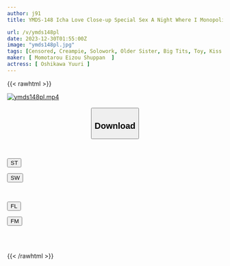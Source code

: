 ```yaml
---
author: j91
title: YMDS-148 Icha Love Close-up Special Sex A Night Where I Monopolized My Favorite Yuuri Oshikawa.

url: /v/ymds148pl
date: 2023-12-30T01:55:00Z
image: "ymds148pl.jpg"
tags: [Censored, Creampie, Solowork, Older Sister, Big Tits, Toy, Kiss	]
maker: [ Momotarou Eizou Shuppan  ]
actress: [ Oshikawa Yuuri ]
---
```



{{< rawhtml >}}

<div class="video" data-videoid="v9OR8jxGbmS4G7q">
    <a href="javascript:;">
        <img src="/v/ymds148pl/ymds148pl.jpg" width="WIDTH" height="HEIGHT" alt="ymds148pl.mp4" loading="lazy">
    </a>
</div>

<script type="text/javascript" src="https://j91.asia/asset/on-demand-st.js"></script>

<br>
  <link rel="stylesheet" href="https://j91.asia/asset/bs5.css">
  
  <center>
  <button class="btn btn-primary" type="button" data-bs-toggle="collapse" data-bs-target=".multi-collapse" aria-expanded="false" aria-controls="multiCollapseExample1 multiCollapseExample2"><h2>Download</h2></button></center>
</p>
<div class="row">
  <div class="col">
    <div class="collapse multi-collapse" id="multiCollapseExample1">
      <div class="card card-body">
	      	      <br>
<div class="buttons">  
<p><a href="https://streamtape.to/v/v9OR8jxGbmS4G7q" target="_blank"><button class="btn-hover color-3"><i class="fa fa-download"></i> ST</button></a></p>
<p><a href="https://flaswish.com/bnf06bi71ej7" target="_blank"><button class="btn-hover color-2"><i class="fa fa-download"></i> SW</button></a></p></div>
    </div>
  </div>
</div>
  <div class="col">
    <div class="collapse multi-collapse" id="multiCollapseExample2">
      <div class="card card-body">
	      <br>
<div class="buttons">
<p><a href="https://filelions.site/f/g770rry7l4xa" target="_blank"><button class="btn-hover color-9"><i class="fa fa-download"></i> FL</button></a></p>
<p><a href="https://filemoon.sx/d/afoiynbxiazl" target="_blank"><button class="btn-hover color-8"><i class="fa fa-download"></i> FM</button></a></p></div>
<br><br>
      </div>
    </div>
  </div>
</div>

{{< /rawhtml >}}